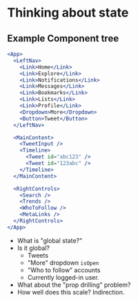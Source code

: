 # Thinking about state

## Example Component tree

```jsx
<App>
  <LeftNav>
    <Link>Home</Link>
    <Link>Explore</Link>
    <Link>Notifications</Link>
    <Link>Messages</Link>
    <Link>Bookmarks</Link>
    <Link>Lists</Link>
    <Link>Profile</Link>
    <Dropdown>More</Dropdown>
    <Button>Tweet</Button>
  </LeftNav>

  <MainContent>
    <TweetInput />
    <Timeline>
      <Tweet id="abc123" />
      <Tweet id="123abc" />
    </Timeline>
  </MainContent>

  <RightControls>
    <Search />
    <Trends />
    <WhoToFollow />
    <MetaLinks />
  </RightControls>
</App>
```

- What is "global state?"
- Is it global?
  - Tweets
  - "More" dropdown `isOpen`
  - "Who to follow" accounts
  - Currently logged-in user.
- What about the "prop drilling" problem?
- How well does this scale? Indirection.
